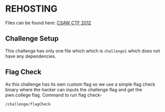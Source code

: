 # REHOSTING

Files can be found here: [CSAW CTF 2012](https://shell-storm.org/repo/CTF/CSAW-2012/Exploitation/500/)

## Challenge Setup
This challenge has only one file which which is `challenge1` which does not have any dependencies.

## Flag Check
As this challenge has its own custom flag so we use a simple flag check binary where the hacker can inputs the challenge flag and get the pwn.college flag.
Command to run flag check-
```
/challenge/flagCheck
```